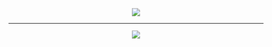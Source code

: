 <div align="center">
  <img src="http://github-profile-summary-cards.vercel.app/api/cards/profile-details?username=Parsa79ar&theme=monokai"/>
</div>

<hr> 

<div align="center">
  <img src="https://user-images.githubusercontent.com/60018214/115986660-2327f300-a566-11eb-8c90-23db2eeaa3a6.png"/>
</div>

